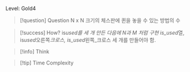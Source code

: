 Level: Gold4

> [!question] Question
> N x N 크기의 체스판에 퀸을 놓을 수 있는 방법의 수

> [!success] How?
> is*used를 세 개 만든 다음에 N과 M 처럼 구현
> is_used*열, is*used*오른쪽*크로스, is_used*왼쪽\_크로스 세 개를 만들어야 함.

> [!info] Think

> [!tip] Time Complexity
